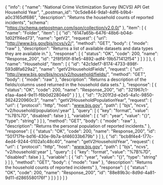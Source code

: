 {
  "info": {
    "name": "National Crime Victimization Survey (NCVS) API Get Household Year",
    "_postman_id": "0c5de844-9da1-4df6-b9b4-a0c3165df686",
    "description": "Returns the household counts of reported incidents",
    "schema": "https://schema.getpostman.com/json/collection/v2.0.0/"
  },
  "item": [
    {
      "name": "Folder",
      "item": [
        {
          "id": "6147a65b-6476-48b6-b04d-1d02f1f4ed73",
          "name": "getV2",
          "request": {
            "url": "http://www.bjs.gov/bjs/ncvs/v2/",
            "method": "GET",
            "body": {
              "mode": "raw"
            },
            "description": "Returns a list of available datasets and data types they are available in."
          },
          "response": [
            {
              "status": "OK",
              "code": 200,
              "name": "Response_200",
              "id": "2f8f5f0f-81e5-4892-adf4-19b571412f54"
            }
          ]
        }
      ]
    },
    {
      "name": "Household",
      "item": [
        {
          "id": "42c1def7-8174-4733-898f-593d8fa629a2",
          "name": "getV2HouseholdFields",
          "request": {
            "url": "http://www.bjs.gov/bjs/ncvs/v2/household/fields/",
            "method": "GET",
            "body": {
              "mode": "raw"
            },
            "description": "Returns a description of the fields/columns used returned in the household data sets."
          },
          "response": [
            {
              "status": "OK",
              "code": 200,
              "name": "Response_200",
              "id": "321967c1-e1aa-4ae4-9e11-f6b0d22804e0"
            }
          ]
        },
        {
          "id": "7c201f2d-e2e5-4a1c-9850-3624220960c3",
          "name": "getV2HouseholdPopulationYear",
          "request": {
            "url": {
              "protocol": "http",
              "host": "www.bjs.gov",
              "path": [
                "bjs",
                "ncvs",
                "v2/household/population/:year"
              ],
              "query": [
                {
                  "key": "format",
                  "value": "%7B%7D",
                  "disabled": false
                }
              ],
              "variable": [
                {
                  "id": "year",
                  "value": "{}",
                  "type": "string"
                }
              ]
            },
            "method": "GET",
            "body": {
              "mode": "raw"
            },
            "description": "Returns the personal population of reported incidents."
          },
          "response": [
            {
              "status": "OK",
              "code": 200,
              "name": "Response_200",
              "id": "501717fe-bd16-430e-9b7a-bf46033b679b"
            }
          ]
        },
        {
          "id": "bcb8f4e4-177c-4ed4-9244-0102a1c48c40",
          "name": "getV2HouseholdYear",
          "request": {
            "url": {
              "protocol": "http",
              "host": "www.bjs.gov",
              "path": [
                "bjs",
                "ncvs",
                "v2/household/:year"
              ],
              "query": [
                {
                  "key": "format",
                  "value": "%7B%7D",
                  "disabled": false
                }
              ],
              "variable": [
                {
                  "id": "year",
                  "value": "{}",
                  "type": "string"
                }
              ]
            },
            "method": "GET",
            "body": {
              "mode": "raw"
            },
            "description": "Returns the household counts of reported incidents"
          },
          "response": [
            {
              "status": "OK",
              "code": 200,
              "name": "Response_200",
              "id": "88e89b3c-8d9d-4a81-9d11-d2865580176f"
            }
          ]
        }
      ]
    }
  ]
}